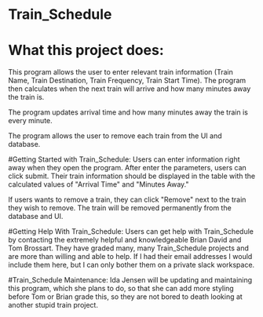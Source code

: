 # Train_Schedule
# What this project does:
This program allows the user to enter relevant train information (Train Name, Train Destination, Train Frequency, Train Start Time).  The program then calculates when the next train will arrive and how many minutes away the train is.

The program updates arrival time and how many minutes away the train is every minute.

The program allows the user to remove each train from the UI and database.

#Getting Started with Train_Schedule:
Users can enter information right away when they open the program.  After enter the parameters, users can click submit.  Their train information should be displayed in the table with the calculated values of "Arrival Time" and "Minutes Away."

If users wants to remove a train, they can click "Remove" next to the train they wish to remove.  The train will be removed permanently from the database and UI.

#Getting Help With Train_Schedule:
Users can get help with Train_Schedule by contacting the extremely helpful and knowledgeable Brian David and Tom Brossart.  They have graded many, many Train_Schedule projects and are more than willing and able to help.  If I had their email addresses I would include them here, but I can only bother them on a private slack workspace.

#Train_Schedule Maintenance:
Ida Jensen will be updating and maintaining this program, which she plans to do, so that she can add more styling before Tom or Brian grade this, so they are not bored to death looking at another stupid train project.
